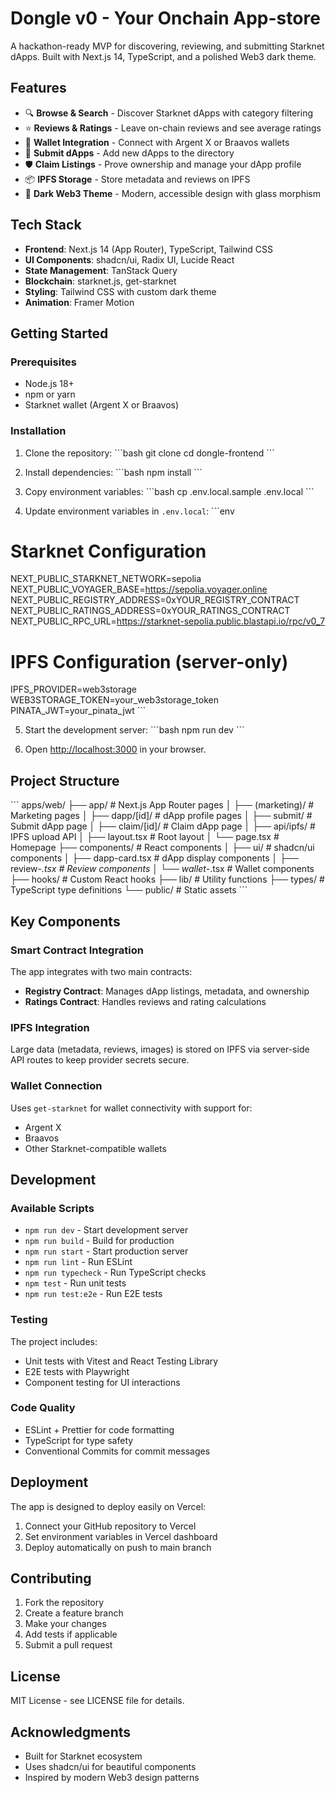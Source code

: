 # Dongle v0 - Your Onchain App-store

A hackathon-ready MVP for discovering, reviewing, and submitting Starknet dApps. Built with Next.js 14, TypeScript, and a polished Web3 dark theme.

## Features

- 🔍 **Browse & Search** - Discover Starknet dApps with category filtering
- ⭐ **Reviews & Ratings** - Leave on-chain reviews and see average ratings
- 🔗 **Wallet Integration** - Connect with Argent X or Braavos wallets
- 📝 **Submit dApps** - Add new dApps to the directory
- 🛡️ **Claim Listings** - Prove ownership and manage your dApp profile
- 📦 **IPFS Storage** - Store metadata and reviews on IPFS
- 🎨 **Dark Web3 Theme** - Modern, accessible design with glass morphism

## Tech Stack

- **Frontend**: Next.js 14 (App Router), TypeScript, Tailwind CSS
- **UI Components**: shadcn/ui, Radix UI, Lucide React
- **State Management**: TanStack Query
- **Blockchain**: starknet.js, get-starknet
- **Styling**: Tailwind CSS with custom dark theme
- **Animation**: Framer Motion

## Getting Started

### Prerequisites

- Node.js 18+ 
- npm or yarn
- Starknet wallet (Argent X or Braavos)

### Installation

1. Clone the repository:
\`\`\`bash
git clone <repository-url>
cd dongle-frontend
\`\`\`

2. Install dependencies:
\`\`\`bash
npm install
\`\`\`

3. Copy environment variables:
\`\`\`bash
cp .env.local.sample .env.local
\`\`\`

4. Update environment variables in `.env.local`:
\`\`\`env
# Starknet Configuration
NEXT_PUBLIC_STARKNET_NETWORK=sepolia
NEXT_PUBLIC_VOYAGER_BASE=https://sepolia.voyager.online
NEXT_PUBLIC_REGISTRY_ADDRESS=0xYOUR_REGISTRY_CONTRACT
NEXT_PUBLIC_RATINGS_ADDRESS=0xYOUR_RATINGS_CONTRACT
NEXT_PUBLIC_RPC_URL=https://starknet-sepolia.public.blastapi.io/rpc/v0_7

# IPFS Configuration (server-only)
IPFS_PROVIDER=web3storage
WEB3STORAGE_TOKEN=your_web3storage_token
PINATA_JWT=your_pinata_jwt
\`\`\`

5. Start the development server:
\`\`\`bash
npm run dev
\`\`\`

6. Open [http://localhost:3000](http://localhost:3000) in your browser.

## Project Structure

\`\`\`
apps/web/
├── app/                    # Next.js App Router pages
│   ├── (marketing)/       # Marketing pages
│   ├── dapp/[id]/         # dApp profile pages
│   ├── submit/            # Submit dApp page
│   ├── claim/[id]/        # Claim dApp page
│   ├── api/ipfs/          # IPFS upload API
│   ├── layout.tsx         # Root layout
│   └── page.tsx           # Homepage
├── components/            # React components
│   ├── ui/               # shadcn/ui components
│   ├── dapp-card.tsx     # dApp display components
│   ├── review-*.tsx      # Review components
│   └── wallet-*.tsx      # Wallet components
├── hooks/                # Custom React hooks
├── lib/                  # Utility functions
├── types/                # TypeScript type definitions
└── public/               # Static assets
\`\`\`

## Key Components

### Smart Contract Integration

The app integrates with two main contracts:

- **Registry Contract**: Manages dApp listings, metadata, and ownership
- **Ratings Contract**: Handles reviews and rating calculations

### IPFS Integration

Large data (metadata, reviews, images) is stored on IPFS via server-side API routes to keep provider secrets secure.

### Wallet Connection

Uses `get-starknet` for wallet connectivity with support for:
- Argent X
- Braavos
- Other Starknet-compatible wallets

## Development

### Available Scripts

- `npm run dev` - Start development server
- `npm run build` - Build for production
- `npm run start` - Start production server
- `npm run lint` - Run ESLint
- `npm run typecheck` - Run TypeScript checks
- `npm test` - Run unit tests
- `npm run test:e2e` - Run E2E tests

### Testing

The project includes:
- Unit tests with Vitest and React Testing Library
- E2E tests with Playwright
- Component testing for UI interactions

### Code Quality

- ESLint + Prettier for code formatting
- TypeScript for type safety
- Conventional Commits for commit messages

## Deployment

The app is designed to deploy easily on Vercel:

1. Connect your GitHub repository to Vercel
2. Set environment variables in Vercel dashboard
3. Deploy automatically on push to main branch

## Contributing

1. Fork the repository
2. Create a feature branch
3. Make your changes
4. Add tests if applicable
5. Submit a pull request

## License

MIT License - see LICENSE file for details.

## Acknowledgments

- Built for Starknet ecosystem
- Uses shadcn/ui for beautiful components
- Inspired by modern Web3 design patterns
